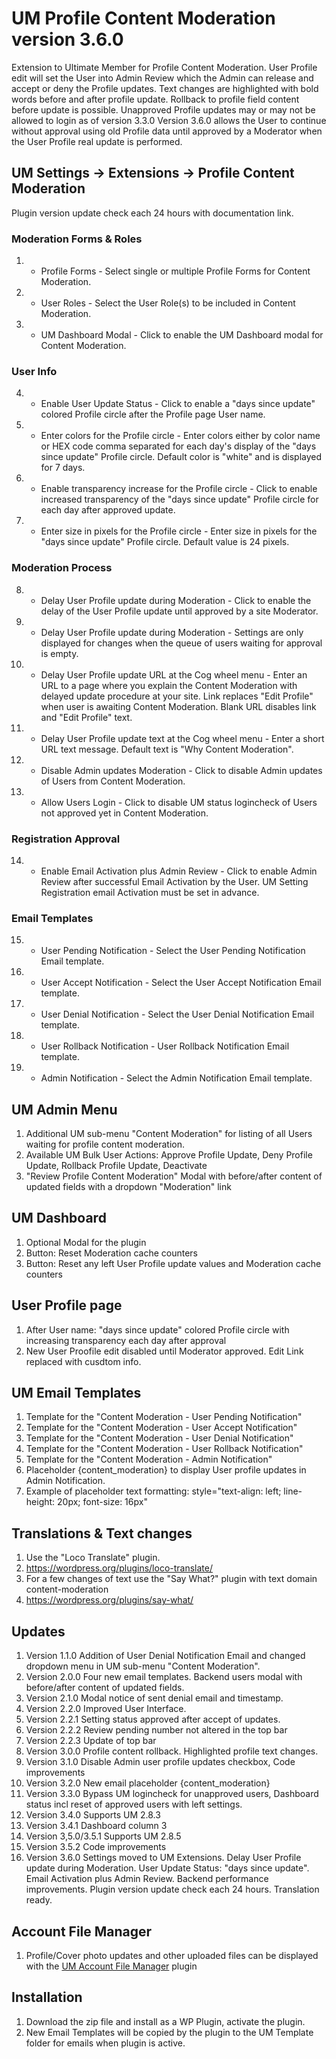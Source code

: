 # UM Profile Content Moderation version 3.6.0
Extension to Ultimate Member for Profile Content Moderation. 
User Profile edit will set the User into Admin Review which the Admin can release and accept or deny the Profile updates. 
Text changes are highlighted with bold words before and after profile update. 
Rollback to profile field content before update is possible. 
Unapproved Profile updates may or may not be allowed to login as of version 3.3.0
Version 3.6.0 allows the User to continue without approval using old Profile data until approved by a Moderator when the User Profile real update is performed.

## UM Settings -> Extensions -> Profile Content Moderation
Plugin version update check each 24 hours with documentation link.
### Moderation Forms & Roles
1. * Profile Forms - Select single or multiple Profile Forms for Content Moderation.
2. * User Roles - Select the User Role(s) to be included in Content Moderation.
3. * UM Dashboard Modal - Click to enable the UM Dashboard modal for Content Moderation.
### User Info
4. * Enable User Update Status - Click to enable a "days since update" colored Profile circle after the Profile page User name.
5. * Enter colors for the Profile circle - Enter colors either by color name or HEX code comma separated for each day's display of the "days since update" Profile circle. Default color is "white" and is displayed for 7 days.
6. * Enable transparency increase for the Profile circle - Click to enable increased transparency of the "days since update" Profile circle for each day after approved update.
7. * Enter size in pixels for the Profile circle - Enter size in pixels for the "days since update" Profile circle. Default value is 24 pixels.
### Moderation Process
8. * Delay User Profile update during Moderation - Click to enable the delay of the User Profile update until approved by a site Moderator.
9. * Delay User Profile update during Moderation - Settings are only displayed for changes when the queue of users waiting for approval is empty.
10. * Delay User Profile update URL at the Cog wheel menu - Enter an URL to a page where you explain the Content Moderation with delayed update procedure at your site. Link replaces "Edit Profile" when user is awaiting Content Moderation. Blank URL disables link and "Edit Profile" text.
11. * Delay User Profile update text at the Cog wheel menu - Enter a short URL text message. Default text is "Why Content Moderation". 
12. * Disable Admin updates Moderation - Click to disable Admin updates of Users from Content Moderation.
13. * Allow Users Login - Click to disable UM status logincheck of Users not approved yet in Content Moderation.
### Registration Approval
14. * Enable Email Activation plus Admin Review - Click to enable Admin Review after successful Email Activation by the User. UM Setting Registration email Activation must be set in advance.
### Email Templates
15. * User Pending Notification - Select the User Pending Notification Email template.
16. * User Accept Notification - Select the User Accept Notification Email template. 
17. * User Denial Notification - Select the User Denial Notification Email template.
18. * User Rollback Notification - User Rollback Notification Email template.
19. * Admin Notification - Select the Admin Notification Email template.

## UM Admin Menu
1. Additional UM sub-menu "Content Moderation" for listing of all Users waiting for profile content moderation.
2. Available UM Bulk User Actions: Approve Profile Update, Deny Profile Update, Rollback Profile Update, Deactivate
3. "Review Profile Content Moderation" Modal with before/after content of updated fields with a dropdown "Moderation" link

## UM Dashboard
1. Optional Modal for the plugin
2. Button: Reset Moderation cache counters
3. Button: Reset any left User Profile update values and Moderation cache counters

## User Profile page
1. After User name: "days since update" colored Profile circle with increasing transparency each day after approval
2. New User Proofile edit disabled until Moderator approved. Edit Link replaced with cusdtom info.

## UM Email Templates
1. Template for the "Content Moderation - User Pending Notification"
2. Template for the "Content Moderation - User Accept Notification"
3. Template for the "Content Moderation - User Denial Notification"
4. Template for the "Content Moderation - User Rollback Notification"
5. Template for the "Content Moderation - Admin Notification"
6. Placeholder {content_moderation} to display User profile updates in Admin Notification.
7. Example of placeholder text formatting: style="text-align: left; line-height: 20px; font-size: 16px"

## Translations & Text changes
1. Use the "Loco Translate" plugin.
2. https://wordpress.org/plugins/loco-translate/
3. For a few changes of text use the "Say What?" plugin with text domain content-moderation
4. https://wordpress.org/plugins/say-what/

## Updates
1. Version 1.1.0 Addition of User Denial Notification Email and changed dropdown menu in UM sub-menu "Content Moderation".
2. Version 2.0.0 Four new email templates. Backend users modal with before/after content of updated fields.
3. Version 2.1.0 Modal notice of sent denial email and timestamp.
4. Version 2.2.0 Improved User Interface. 
5. Version 2.2.1 Setting status approved after accept of updates.
6. Version 2.2.2 Review pending number not altered in the top bar
7. Version 2.2.3 Update of top bar
8. Version 3.0.0 Profile content rollback. Highlighted profile text changes.
9. Version 3.1.0 Disable Admin user profile updates checkbox, Code improvements
10. Version 3.2.0 New email placeholder {content_moderation}
11. Version 3.3.0 Bypass UM logincheck for unapproved users, Dashboard status incl reset of approved users with left settings.
12. Version 3.4.0 Supports UM 2.8.3
13. Version 3.4.1 Dashboard column 3
14. Version 3,5.0/3.5.1 Supports UM 2.8.5
15. Version 3.5.2 Code improvements
16. Version 3.6.0 Settings moved to UM Extensions. Delay User Profile update during Moderation. User Update Status: "days since update". Email Activation plus Admin Review. Backend performance improvements. Plugin version update check each 24 hours. Translation ready.

## Account File Manager
1. Profile/Cover photo updates and other uploaded files can be displayed with the <a href="https://github.com/MissVeronica/um-account-file-manager">UM Account File Manager</a> plugin

## Installation
1. Download the zip file and install as a WP Plugin, activate the plugin.
2. New Email Templates will be copied by the plugin to the UM Template folder for emails when plugin is active.

